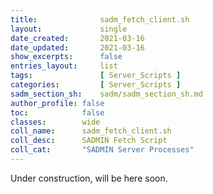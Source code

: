 ```yaml
---
title:              sadm_fetch_client.sh
layout:             single
date_created:       2021-03-16
date_updated:       2021-03-16 
show_excerpts:      false
entries_layout:     list
tags:               [ Server_Scripts ] 
categories:         [ Server_Scripts ] 
sadm_section_sh:    sadm/sadm_section_sh.md
author_profile: false
toc:            false
classes:        wide
coll_name:      sadm_fetch_client.sh
coll_desc:      SADMIN Fetch Script
coll_cat:       "SADMIN Server Processes" 
---
```


Under construction, will be here soon.

